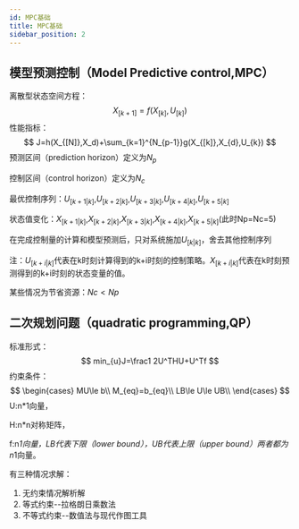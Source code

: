 ```yaml
---
id: MPC基础
title: MPC基础
sidebar_position: 2
---
```


## 模型预测控制（Model Predictive control,MPC）

离散型状态空间方程：
$$
X_{[k+1]}=f(X_{[k]},U_{[k]})
$$
性能指标：
$$
J=h(X_{[N]},X_d)+\sum_{k=1}^{N_{p-1}}g(X_{[k]},X_{d},U_{k})
$$
预测区间（prediction horizon）定义为$N_p$

控制区间（control horizon）定义为$N_c$

最优控制序列：$U_{[k+1|k]}$,$U_{[k+2|k]}$,$U_{[k+3|k]}$,$U_{[k+4|k]}$,$U_{[k+5|k]}$

状态值变化：$X_{[k+1|k]}$,$X_{[k+2|k]}$,$X_{[k+3|k]}$,$X_{[k+4|k]}$,$X_{[k+5|k]}$(此时Np=Nc=5)

在完成控制量的计算和模型预测后，只对系统施加$U_{[k|k]}$，舍去其他控制序列

注：$U_{[k+i|k]}$代表在k时刻计算得到的k+i时刻的控制策略。$X_{[k+i|k]}$代表在k时刻预测得到的k+i时刻的状态变量的值。

某些情况为节省资源：$Nc<Np$



## 二次规划问题（quadratic programming,QP）

标准形式：
$$
min_{u}J=\frac1 2U^THU+U^Tf
$$
约束条件：
$$
\begin{cases}
            MU\le b\\
            M_{eq}=b_{eq}\\
            LB\le U\le UB\\
        \end{cases}
$$
U:n*1向量，

H:n*n对称矩阵，

f:n*1向量，LB代表下限（lower bound），UB代表上限（upper bound）两者都为n*1向量。

有三种情况求解：

1. 无约束情况解析解
2. 等式约束--拉格朗日乘数法
3. 不等式约束--数值法与现代作图工具